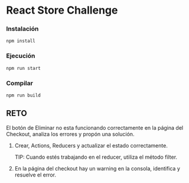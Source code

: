 # React Store Challenge

### Instalación
```
npm install
```

### Ejecución
```
npm run start
```

### Compilar
```
npm run build
```

## RETO

El botón de Eliminar no esta funcionando correctamente en la página del Checkout, analiza los errores y propón una solución.

1. Crear, Actions, Reducers y actualizar el estado correctamente.
    
    TIP: Cuando estés trabajando en el reducer, utiliza el método filter.

2. En la página del checkout hay un warning en la consola, identifica y resuelve el error.
